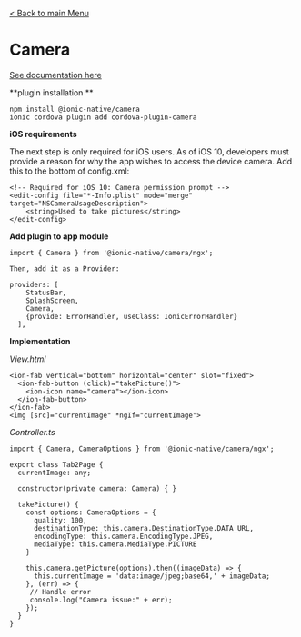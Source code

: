 [< Back to main Menu](https://github.com/gsoulie/Mobile-App-Development/blob/master/ionic2-test.md)    

# Camera

[See documentation here](https://ionicframework.com/docs/developer-resources/guides/first-app-v4/ios-android-camera)    

**plugin installation **

```
npm install @ionic-native/camera
ionic cordova plugin add cordova-plugin-camera
```

**iOS requirements**

The next step is only required for iOS users. As of iOS 10, developers must provide a reason for why the app wishes to access the device camera. Add this to the bottom of config.xml:

```
<!-- Required for iOS 10: Camera permission prompt -->
<edit-config file="*-Info.plist" mode="merge" target="NSCameraUsageDescription">
    <string>Used to take pictures</string>
</edit-config>
```

**Add plugin to app module**

```
import { Camera } from '@ionic-native/camera/ngx';

Then, add it as a Provider:

providers: [
    StatusBar,
    SplashScreen,
    Camera,
    {provide: ErrorHandler, useClass: IonicErrorHandler}
  ],
```

**Implementation**

*View.html*

```
<ion-fab vertical="bottom" horizontal="center" slot="fixed">
  <ion-fab-button (click)="takePicture()">
    <ion-icon name="camera"></ion-icon>
  </ion-fab-button>
</ion-fab>
<img [src]="currentImage" *ngIf="currentImage">
```

*Controller.ts*

```
import { Camera, CameraOptions } from '@ionic-native/camera/ngx';

export class Tab2Page {
  currentImage: any;

  constructor(private camera: Camera) { }

  takePicture() {
    const options: CameraOptions = {
      quality: 100,
      destinationType: this.camera.DestinationType.DATA_URL,
      encodingType: this.camera.EncodingType.JPEG,
      mediaType: this.camera.MediaType.PICTURE
    }

    this.camera.getPicture(options).then((imageData) => {
      this.currentImage = 'data:image/jpeg;base64,' + imageData;
    }, (err) => {
     // Handle error
     console.log("Camera issue:" + err);
    });
  }
}
```
